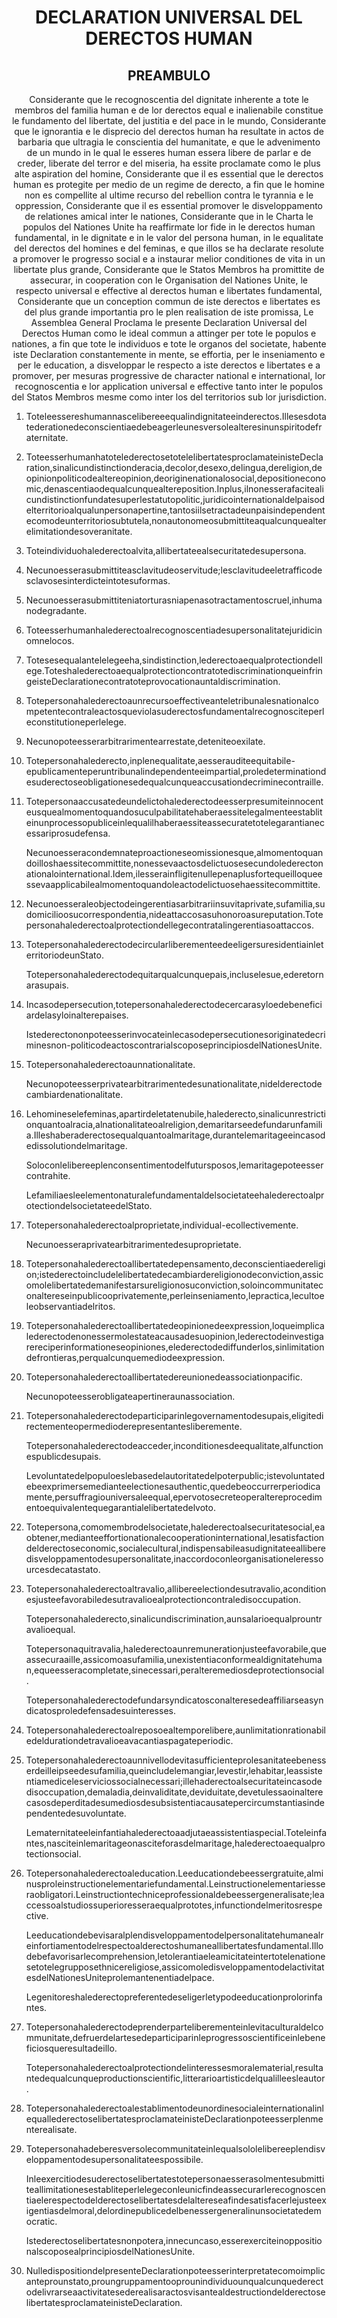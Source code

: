 <h1 align='center'>DECLARATION UNIVERSAL DEL DERECTOS HUMAN</h1>
<h2 align='center'>PREAMBULO</h2>
<p align='center'>Considerante que le recognoscentia del dignitate inherente a tote le membros del familia human e de lor derectos equal e inalienabile constitue le fundamento del libertate, del justitia e del pace in le mundo,
Considerante que le ignorantia e le disprecio del derectos human ha resultate in actos de barbaria que ultragia le conscientia del humanitate, e que le advenimento de un mundo in le qual le esseres human essera libere de parlar e de creder, liberate del terror e del miseria, ha essite proclamate como le plus alte aspiration del homine,
Considerante que il es essential que le derectos human es protegite per medio de un regime de derecto, a fin que le homine non es compellite al ultime recurso del rebellion contra le tyrannia e le oppression,
Considerante que il es essential promover le disveloppamento de relationes amical inter le nationes,
Considerante que in le Charta le populos del Nationes Unite ha reaffirmate lor fide in le derectos human fundamental, in le dignitate e in le valor del persona human, in le equalitate del derectos del homines e del feminas, e que illos se ha declarate resolute a promover le progresso social e a instaurar melior conditiones de vita in un libertate plus grande,
Considerante que le Statos Membros ha promittite de assecurar, in cooperation con le Organisation del Nationes Unite, le respecto universal e effective al derectos human e libertates fundamental,
Considerante que un conception commun de iste derectos e libertates es del plus grande importantia pro le plen realisation de iste promissa,
Le Assemblea General
Proclama le presente Declaration Universal del Derectos Human como le ideal commun a attinger per tote le populos e nationes, a fin que tote le individuos e tote le organos del societate, habente iste Declaration constantemente in mente, se effortia, per le inseniamento e per le education, a disveloppar le respecto a iste derectos e libertates e a promover, per mesuras progressive de character national e international, lor recognoscentia e lor application universal e effective tanto inter le populos del Statos Membros mesme como inter los del territorios sub lor jurisdiction.</p>
<ol>
  <li>
    <p>Toteleessereshumannascelibereeequalindignitateeinderectos.Illesesdotatederationedeconscientiaedebeagerleunesversolealteresinunspiritodefraternitate.</p>
  </li>
  <li>
    <p>ToteesserhumanhatotelederectosetotelelibertatesproclamateinisteDeclaration,sinalicundistinctionderacia,decolor,desexo,delingua,dereligion,deopinionpoliticodealtereopinion,deoriginenationalosocial,depositioneconomic,denascentiaodequalcunquealtereposition.Inplus,ilnonesserafacitealicundistinctionfundatesuperlestatutopolitic,juridicointernationaldelpaisodelterritorioalqualunpersonapertine,tantosiilsetractadeunpaisindependentecomodeunterritoriosubtutela,nonautonomeosubmittiteaqualcunquealterelimitationdesoveranitate.</p>
  </li>
  <li>
    <p>Toteindividuohalederectoalvita,allibertateealsecuritatedesupersona.</p>
  </li>
  <li>
    <p>Necunoesserasubmittiteasclavitudeoservitude;lesclavitudeeletrafficodesclavosesinterdicteintotesuformas.</p>
  </li>
  <li>
    <p>Necunoesserasubmittiteniatorturasniapenasotractamentoscruel,inhumanodegradante.</p>
  </li>
  <li>
    <p>Toteesserhumanhalederectoalrecognoscentiadesupersonalitatejuridicinomnelocos.</p>
  </li>
  <li>
    <p>Totesesequalantelelegeeha,sindistinction,lederectoaequalprotectiondellege.ToteshalederectoaequalprotectioncontratotediscriminationqueinfringeisteDeclarationecontratoteprovocationauntaldiscrimination.</p>
  </li>
  <li>
    <p>Totepersonahalederectoaunrecursoeffectiveanteletribunalesnationalcompetentecontraleactosqueviolasuderectosfundamentalrecognosciteperleconstitutioneperlelege.</p>
  </li>
  <li>
    <p>Necunopoteesserarbitrarimentearrestate,deteniteoexilate.</p>
  </li>
  <li>
    <p>Totepersonahalederecto,inplenequalitate,aesserauditeequitabile-epublicamenteperuntribunalindependenteeimpartial,proledeterminationdesuderectoseobligationesedequalcunqueaccusationdecriminecontraille.</p>
  </li>
  <li>
    <p>Totepersonaaccusatedeundelictohalederectodeesserpresumiteinnocenteusquealmomentoquandosuculpabilitatehaberaessitelegalmenteestabliteinunprocessopubliceinlequalilhaberaessiteassecuratetotelegarantianecessariprosudefensa.</p>
    <p>Necunoesseracondemnateproactioneseomissionesque,almomentoquandoilloshaessitecommittite,nonessevaactosdelictuosesecundolederectonationalointernational.Idem,ilesserainfligitenullepenaplusfortequeilloqueessevaapplicabilealmomentoquandoleactodelictuosehaessitecommittite.</p>
  </li>
  <li>
    <p>Necunoesseraleobjectodeingerentiasarbitrariinsuvitaprivate,sufamilia,sudomicilioosucorrespondentia,nideattaccosasuhonoroasureputation.Totepersonahalederectoalprotectiondellegecontratalingerentiasoattaccos.</p>
  </li>
  <li>
    <p>TotepersonahalederectodecircularliberementeedeeligersuresidentiainleterritoriodeunStato.</p>
    <p>Totepersonahalederectodequitarqualcunquepais,incluselesue,ederetornarasupais.</p>
  </li>
  <li>
    <p>Incasodepersecution,totepersonahalederectodecercarasyloedebeneficiardelasyloinalterepaises.</p>
    <p>Istederectononpoteesserinvocateinlecasodepersecutionesoriginatedecriminesnon-politicodeactoscontrarialscoposeprincipiosdelNationesUnite.</p>
  </li>
  <li>
    <p>Totepersonahalederectoaunnationalitate.</p>
    <p>Necunopoteesserprivatearbitrarimentedesunationalitate,nidelderectodecambiardenationalitate.</p>
  </li>
  <li>
    <p>Lehomineselefeminas,apartirdeletatenubile,halederecto,sinalicunrestrictionquantoalracia,alnationalitateoalreligion,demaritarseedefundarunfamilia.Illeshaberaderectosequalquantoalmaritage,durantelemaritageeincasodedissolutiondelmaritage.</p>
    <p>Soloconlelibereeplenconsentimentodelfutursposos,lemaritagepoteessercontrahite.</p>
    <p>LefamiliaesleelementonaturalefundamentaldelsocietateehalederectoalprotectiondelsocietateedelStato.</p>
  </li>
  <li>
    <p>Totepersonahalederectoalproprietate,individual-ecollectivemente.</p>
    <p>Necunoesseraprivatearbitrarimentedesuproprietate.</p>
  </li>
  <li>
    <p>Totepersonahalederectoallibertatedepensamento,deconscientiaedereligion;istederectoincludelelibertatedecambiardereligionodeconviction,assicomolelibertatedemanifestarsureligionosuconviction,soloincommunitateconaltereseinpublicooprivatemente,perleinseniamento,lepractica,lecultoeleobservantiadelritos.</p>
  </li>
  <li>
    <p>Totepersonahalederectoallibertatedeopinionedeexpression,loqueimplicalederectodenonessermolestateacausadesuopinion,lederectodeinvestigarereciperinformationeseopiniones,elederectodediffunderlos,sinlimitationdefrontieras,perqualcunquemediodeexpression.</p>
  </li>
  <li>
    <p>Totepersonahalederectoallibertatedereunionedeassociationpacific.</p>
    <p>Necunopoteesserobligateapertineraunassociation.</p>
  </li>
  <li>
    <p>Totepersonahalederectodeparticiparinlegovernamentodesupais,eligitedirectementeopermedioderepresentantesliberemente.</p>
    <p>Totepersonahalederectodeacceder,inconditionesdeequalitate,alfunctionespublicdesupais.</p>
    <p>Levoluntatedelpopuloeslebasedelautoritatedelpoterpublic;istevoluntatedebeexprimersemedianteelectionesauthentic,quedebeoccurrerperiodicamente,persuffragiouniversaleequal,epervotosecreteoperaltereprocedimentoequivalentequegarantialelibertatedelvoto.</p>
  </li>
  <li>
    <p>Totepersona,comomembrodelsocietate,halederectoalsecuritatesocial,eaobtener,medianteeffortionationalecooperationinternational,lesatisfactiondelderectoseconomic,socialecultural,indispensabileasudignitateealliberedisveloppamentodesupersonalitate,inaccordoconleorganisationeleressourcesdecatastato.</p>
  </li>
  <li>
    <p>Totepersonahalederectoaltravalio,allibereelectiondesutravalio,aconditionesjusteefavorabiledesutravalioealprotectioncontraledisoccupation.</p>
    <p>Totepersonahalederecto,sinalicundiscrimination,aunsalarioequalprountravalioequal.</p>
    <p>Totepersonaquitravalia,halederectoaunremunerationjusteefavorabile,queassecuraaille,assicomoasufamilia,unexistentiaconformealdignitatehuman,equeesseracompletate,sinecessari,peralteremediosdeprotectionsocial.</p>
    <p>Totepersonahalederectodefundarsyndicatosconalteresedeaffiliarseasyndicatosproledefensadesuinteresses.</p>
  </li>
  <li>
    <p>Totepersonahalederectoalreposoealtemporelibere,aunlimitationrationabiledeldurationdetravalioeavacantiaspagateperiodic.</p>
  </li>
  <li>
    <p>Totepersonahalederectoaunnivellodevitasufficienteprolesanitateebenesserdeilleipseedesufamilia,queincludelemangiar,levestir,lehabitar,leassistentiamediceleserviciossocialnecessari;illehaderectoalsecuritateincasodedisoccupation,demaladia,deinvaliditate,deviduitate,devetulessaoinalterecasosdeperditadesumediosdesubsistentiacausatepercircumstantiasindependentedesuvoluntate.</p>
    <p>Lematernitateeleinfantiahalederectoaadjutaeassistentiaspecial.Toteleinfantes,nasciteinlemaritageonasciteforasdelmaritage,halederectoaequalprotectionsocial.</p>
  </li>
  <li>
    <p>Totepersonahalederectoaleducation.Leeducationdebeessergratuite,alminusproleinstructionelementariefundamental.Leinstructionelementariesseraobligatori.Leinstructiontechniceprofessionaldebeessergeneralisate;leaccessoalstudiossuperioresseraequalprototes,infunctiondelmeritosrespective.</p>
    <p>Leeducationdebevisaralplendisveloppamentodelpersonalitatehumanealreinfortiamentodelrespectoalderectoshumaneallibertatesfundamental.Illodebefavorisarlecomprehension,letolerantiaeleamicitateintertotelenationesetotelegrupposethnicereligiose,assicomoledisveloppamentodelactivitatesdelNationesUniteprolemantenentiadelpace.</p>
    <p>Legenitoreshalederectopreferentedeseligerletypodeeducationprolorinfantes.</p>
  </li>
  <li>
    <p>Totepersonahalederectodeprenderparteliberementeinlevitaculturaldelcommunitate,defruerdelartesedeparticiparinleprogressoscientificeinlebeneficiosqueresultadeillo.</p>
    <p>Totepersonahalederectoalprotectiondelinteressesmoralematerial,resultantedequalcunqueproductionscientific,litterarioartisticdelqualilleesleautor.</p>
  </li>
  <li>
    <p>TotepersonahalederectoalestablimentodeunordinesocialeinternationalinlequallederectoselibertatesproclamateinisteDeclarationpoteesserplenmenterealisate.</p>
  </li>
  <li>
    <p>Totepersonahadeberesversolecommunitateinlequalsololelibereeplendisveloppamentodesupersonalitateespossibile.</p>
    <p>Inleexercitiodesuderectoselibertatestotepersonaesserasolmentesubmittiteallimitationesestabliteperlelegeconleunicfindeassecurarlerecognoscentiaelerespectodelderectoselibertatesdelaltereseafindesatisfacerlejusteexigentiasdelmoral,delordinepublicedelbenessergeneralinunsocietatedemocratic.</p>
    <p>Istederectoselibertatesnonpotera,innecuncaso,esserexerciteinoppositionalscoposealprincipiosdelNationesUnite.</p>
  </li>
  <li>
    <p>NulledispositiondelpresenteDeclarationpoteesserinterpretatecomoimplicanteprounstato,proungruppamentooprounindividuounqualcunquederectodelivrarseaactivitatesederealisaractosvisantealdestructiondelderectoselibertatesproclamateinisteDeclaration.</p>
  </li>
</ol>